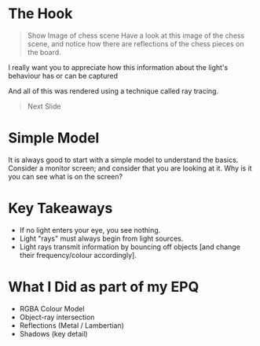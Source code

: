 

# The Hook
> Show Image of chess scene
Have a look at this image of the chess scene, and notice how there are
reflections of the chess pieces on the board. 

I really want you to appreciate how this information about the light's 
behaviour has or can be captured

And all of this was rendered using a technique called ray tracing.
> Next Slide


# Simple Model
It is always good to start with a simple model to understand the basics.
Consider a monitor screen; and consider that you are looking at it. 
Why is it you can see what is on the screen?


# Key Takeaways
- If no light enters your eye, you see nothing.
- Light "rays" must always begin from light sources.
- Light rays transmit information by bouncing off objects [and change their frequency/colour accordingly].

# What I Did as part of my EPQ
- RGBA Colour Model
- Object-ray intersection
- Reflections (Metal / Lambertian)
- Shadows (key detail)